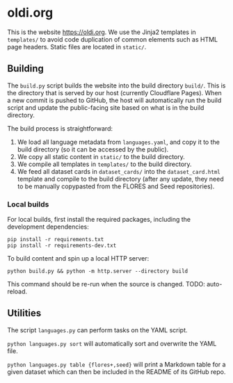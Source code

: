 # oldi.org

This is the website <https://oldi.org>. We use the Jinja2 templates in `templates/` to avoid code duplication of common elements such as HTML page headers. Static files are located in `static/`.

## Building

The `build.py` script builds the website into the build directory `build/`. This is the directory that is served by our host (currently Cloudflare Pages). When a new commit is pushed to GitHub, the host will automatically run the build script and update the public-facing site based on what is in the build directory.

The build process is straightforward:
1. We load all language metadata from `languages.yaml`, and copy it to the build directory (so it can be accessed by the public).
2. We copy all static content in `static/` to the build directory.
3. We compile all templates in `templates/` to the build directory.
4. We feed all dataset cards in `dataset_cards/` into the `dataset_card.html` template and compile to the build directory (after any update, they need to be manually copypasted from the FLORES and Seed repositories).

### Local builds

For local builds, first install the required packages, including the development dependencies:
```
pip install -r requirements.txt
pip install -r requirements-dev.txt
```

To build content and spin up a local HTTP server:
```
python build.py && python -m http.server --directory build
```

This command should be re-run when the source is changed. TODO: auto-reload.

## Utilities

The script `languages.py` can perform tasks on the YAML script.

`python languages.py sort` will automatically sort and overwrite the YAML file.

`python languages.py table {flores+,seed}` will print a Markdown table for a given dataset which can then be included in the README of its GitHub repo.
